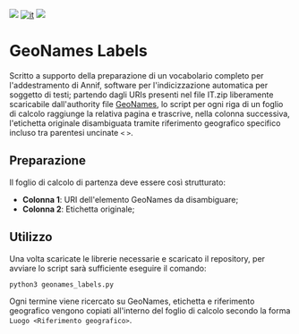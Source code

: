 ![](https://img.shields.io/badge/OS-Linux-blueviolet.svg)
[![it](https://img.shields.io/badge/lang-it-blue.svg)](https://github.com/logo94/excel2text-key/blob/main/README.md)
![](https://img.shields.io/badge/Python-3.8%2B-green.svg)

# GeoNames Labels
Scritto a supporto della preparazione di un vocabolario completo per l'addestramento di Annif, software per l'indicizzazione automatica per soggetto di testi; partendo dagli URIs presenti nel file IT.zip liberamente scaricabile dall'authority file [GeoNames](https://download.geonames.org/export/dump/), lo script per ogni riga di un foglio di calcolo raggiunge la relativa pagina e trascrive, nella colonna successiva, l'etichetta originale disambiguata tramite riferimento geografico specifico incluso tra parentesi uncinate `<` `>`.


## Preparazione ##
Il foglio di calcolo di partenza deve essere così strutturato:

* **Colonna 1**: URI dell'elemento GeoNames da disambiguare; 
* **Colonna 2**: Etichetta originale;

## Utilizzo ##
Una volta scaricate le librerie necessarie e scaricato il repository, per avviare lo script sarà sufficiente eseguire il comando:
```
python3 geonames_labels.py
```
Ogni termine viene ricercato su GeoNames, etichetta e riferimento geografico vengono copiati all'interno del foglio di calcolo secondo la forma `Luogo <Riferimento geografico>`.
